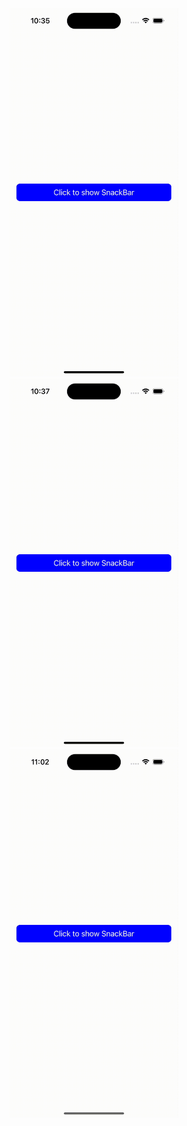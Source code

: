 
<img src="/gifs/gif1.gif" width="270" height="590"/> <img src="/gifs/gif2.gif" width="270" height="590"/> <img src="/gifs/gif3.gif" width="270" height="590"/>
